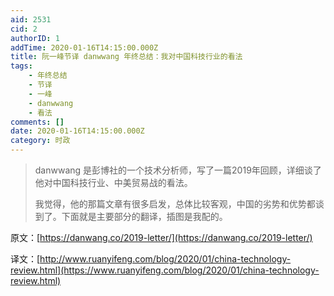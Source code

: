 ```yaml
---
aid: 2531
cid: 2
authorID: 1
addTime: 2020-01-16T14:15:00.000Z
title: 阮一峰节译 danwwang 年终总结：我对中国科技行业的看法
tags:
    - 年终总结
    - 节译
    - 一峰
    - danwwang
    - 看法
comments: []
date: 2020-01-16T14:15:00.000Z
category: 时政
---
```


> danwwang 是彭博社的一个技术分析师，写了一篇2019年回顾，详细谈了他对中国科技行业、中美贸易战的看法。
> 
> 我觉得，他的那篇文章有很多启发，总体比较客观，中国的劣势和优势都谈到了。下面就是主要部分的翻译，插图是我配的。

原文：[https://danwang.co/2019-letter/](https://danwang.co/2019-letter/)

译文：[http://www.ruanyifeng.com/blog/2020/01/china-technology-review.html](https://www.ruanyifeng.com/blog/2020/01/china-technology-review.html)
